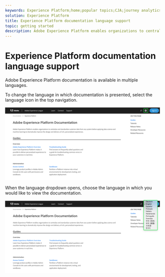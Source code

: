 ```yaml
---
keywords: Experience Platform;home;popular topics;CJA;journey analytics;customer journey analytics;campaign orchestration;orchestration;customer journey;journey;journey orchestration;capability;region
solution: Experience Platform
title: Experience Platform documentation language support
topic: getting started
description: Adobe Experience Platform enables organizations to centralize and standardize customer data before applying data science and machine learning to dramatically improve the design and delivery of rich, personalized experiences.
---
```


# Experience Platform documentation language support

Adobe Experience Platform documentation is available in multiple languages. 

To change the language in which documentation is presented, select the language icon in the top navigation.

![](../images/overview/documentation-language.png)

When the language dropdown opens, choose the language in which you would like to view the documentation.

![](../images/overview/documentation-language-select.png)